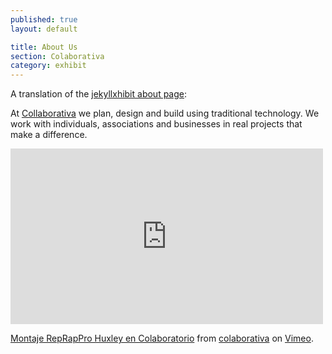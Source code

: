 ```yaml
---
published: true
layout: default

title: About Us
section: Colaborativa
category: exhibit
---
```


A translation of the [jekyllxhibit about page](https://github.com/colaborativa/jekyllxhibit/blob/gh-pages/_posts/exhibits/2013-01-01-about.md):

At [Collaborativa](http://colaborativa.eu/en/) we plan, design and build using traditional technology. We work with individuals, associations and businesses in real projects that make a difference.


<iframe src="http://player.vimeo.com/video/58116607" width="500" height="281" frameborder="0" webkitAllowFullScreen="true" mozallowfullscreen="true" allowFullScreen="true"></iframe>
<p><a href="http://vimeo.com/58116607">Montaje RepRapPro Huxley en Colaboratorio</a> from <a href="http://vimeo.com/colaborativa">colaborativa</a> on <a href="http://vimeo.com">Vimeo</a>.</p>
